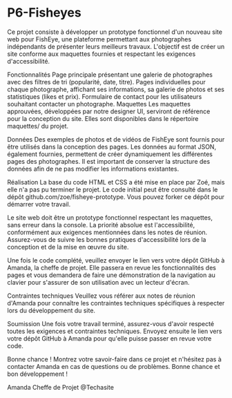﻿# P6-Fisheyes
 
Ce projet consiste à développer un prototype fonctionnel d'un nouveau site web pour FishEye, une plateforme permettant aux photographes indépendants de présenter leurs meilleurs travaux. L'objectif est de créer un site conforme aux maquettes fournies et respectant les exigences d'accessibilité.

Fonctionnalités
Page principale présentant une galerie de photographes avec des filtres de tri (popularité, date, titre).
Pages individuelles pour chaque photographe, affichant ses informations, sa galerie de photos et ses statistiques (likes et prix).
Formulaire de contact pour les utilisateurs souhaitant contacter un photographe.
Maquettes
Les maquettes approuvées, développées par notre designer UI, serviront de référence pour la conception du site. Elles sont disponibles dans le répertoire maquettes/ du projet.

Données
Des exemples de photos et de vidéos de FishEye sont fournis pour être utilisés dans la conception des pages. Les données au format JSON, également fournies, permettent de créer dynamiquement les différentes pages des photographes. Il est important de conserver la structure des données afin de ne pas modifier les informations existantes.

Réalisation
La base du code HTML et CSS a été mise en place par Zoé, mais elle n'a pas pu terminer le projet. Le code initial peut être consulté dans le dépôt github.com/zoe/fisheye-prototype. Vous pouvez forker ce dépôt pour démarrer votre travail.

Le site web doit être un prototype fonctionnel respectant les maquettes, sans erreur dans la console. La priorité absolue est l'accessibilité, conformément aux exigences mentionnées dans les notes de réunion. Assurez-vous de suivre les bonnes pratiques d'accessibilité lors de la conception et de la mise en œuvre du site.

Une fois le code complété, veuillez envoyer le lien vers votre dépôt GitHub à Amanda, la cheffe de projet. Elle passera en revue les fonctionnalités des pages et vous demandera de faire une démonstration de la navigation au clavier pour s'assurer de son utilisation avec un lecteur d'écran.

Contraintes techniques
Veuillez vous référer aux notes de réunion d'Amanda pour connaître les contraintes techniques spécifiques à respecter lors du développement du site.

Soumission
Une fois votre travail terminé, assurez-vous d'avoir respecté toutes les exigences et contraintes techniques. Envoyez ensuite le lien vers votre dépôt GitHub à Amanda pour qu'elle puisse passer en revue votre code.

Bonne chance !
Montrez votre savoir-faire dans ce projet et n'hésitez pas à contacter Amanda en cas de questions ou de problèmes. Bonne chance et bon développement !

Amanda
Cheffe de Projet @Techasite
